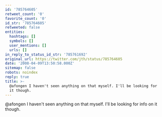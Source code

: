 ```yaml
---
id: '785764605'
retweet_count: '0'
favorite_count: '0'
id_str: '785764605'
retweeted: false
entities:
  hashtags: []
  symbols: []
  user_mentions: []
  urls: []
in_reply_to_status_id_str: '785761692'
original_url: https://twitter.com/jth/status/785764605
date: '2008-04-09T13:50:58.000Z'
sitemap: false
robots: noindex
reply: true
title: >-
  @afongen I haven't seen anything on that myself. I'll be looking for info on
  it though.
---
```


@afongen I haven't seen anything on that myself. I'll be looking for info on it though.